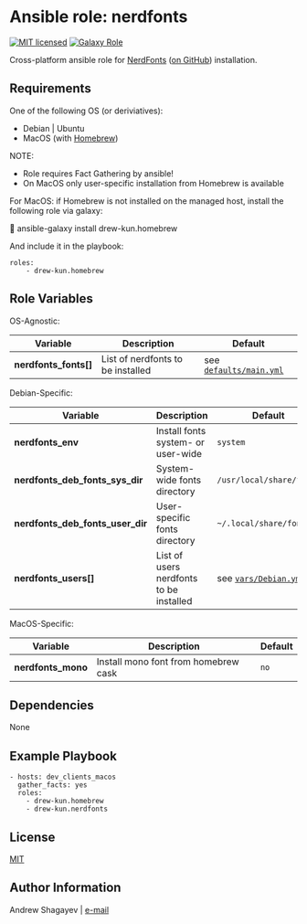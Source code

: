 Ansible role: nerdfonts
=========

[![MIT licensed][mit-badge]][mit-link]
[![Galaxy Role][role-badge]][galaxy-link]

Cross-platform ansible role for [NerdFonts][nerdfonts] ([on GitHub][nf-git]) installation.

Requirements
------------

One of the following OS (or deriviatives):
 - Debian | Ubuntu
 - MacOS (with [Homebrew][homebrew])

NOTE:
 - Role requires Fact Gathering by ansible!
 - On MacOS only user-specific installation from Homebrew is available

For MacOS:
if Homebrew is not installed on the managed host, install the following role via galaxy:

   ansible-galaxy install drew-kun.homebrew

 And include it in the playbook:

    roles:
        - drew-kun.homebrew

Role Variables
--------------

OS-Agnostic:

| Variable | Description | Default |
|----------|-------------|---------|
| **nerdfonts_fonts[]** | List of nerdfonts to be installed | see [`defaults/main.yml`](defaults/main.yml) |

Debian-Specific:

| Variable | Description | Default |
|----------|-------------|---------|
| **nerdfonts_env** | Install fonts system- or user-wide | `system` |
| **nerdfonts_deb_fonts_sys_dir** | System-wide fonts directory | `/usr/local/share/fonts` |
| **nerdfonts_deb_fonts_user_dir** | User-specific fonts directory | `~/.local/share/fonts` |
| **nerdfonts_users[]** | List of users nerdfonts to be installed | see [`vars/Debian.yml`](vars/Debian.yml) |

MacOS-Specific:

| Variable | Description | Default |
|----------|-------------|---------|
| **nerdfonts_mono** | Install mono font from homebrew cask | `no` |

Dependencies
------------

None

Example Playbook
----------------

    - hosts: dev_clients_macos
      gather_facts: yes
      roles:
        - drew-kun.homebrew
        - drew-kun.nerdfonts

License
-------

[MIT][mit-link]

Author Information
------------------

Andrew Shagayev | [e-mail](mailto:drewshg@gmail.com)

[role-badge]: https://img.shields.io/badge/role-drew--kun.nerdfonts-green.svg
[galaxy-link]: https://galaxy.ansible.com/drew-kun/nerdfonts/
[mit-badge]: https://img.shields.io/badge/license-MIT-blue.svg
[mit-link]: https://raw.githubusercontent.com/drew-kun/ansible-nerdfonts/master/LICENSE
[homebrew]: http://brew.sh/
[nerdfonts]: https://nerdfonts.com/
[nf-git]: https://github.com/ryanoasis/nerd-fonts
